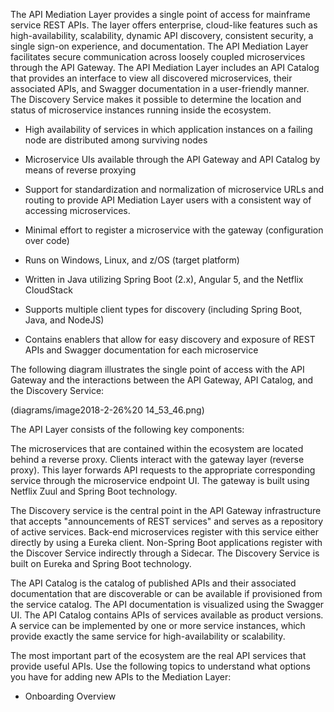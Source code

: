 <?xml version="1.0" encoding="UTF-8"?><?workdir /opt/dita-ot/out/.tmp?><?workdir-uri file:/opt/dita-ot/out/.tmp/?><?path2project ../../?><?path2project-uri ../../?><?path2rootmap-uri ../../?><topic xmlns:ditaarch="http://dita.oasis-open.org/architecture/2005/" xmlns:dita-ot="http://dita-ot.sourceforge.net/ns/201007/dita-ot" class="- topic/topic " ditaarch:DITAArchVersion="1.2" domains="(topic hi-d) (topic ut-d) (topic indexing-d) (topic hazard-d) (topic abbrev-d) (topic pr-d) (topic sw-d) (topic ui-d)" id="api-mediation-layer" xtrf="file:/opt/dita-ot/data/user-guide/api-mediation/api-mediation-overview.md" xtrc="topic:1;182:3"><title class="- topic/title " xtrf="file:/opt/dita-ot/data/user-guide/api-mediation/api-mediation-overview.md" xtrc="title:1;182:3">API Mediation Layer</title><body class="- topic/body " xtrf="file:/opt/dita-ot/data/user-guide/api-mediation/api-mediation-overview.md" xtrc="body:1;182:3"><p class="- topic/p " xtrf="file:/opt/dita-ot/data/user-guide/api-mediation/api-mediation-overview.md" xtrc="p:1;182:3">The API Mediation Layer provides a single point of access for mainframe service REST APIs. The layer offers enterprise, cloud-like features such as high-availability, scalability, dynamic API discovery, consistent security, a single sign-on experience, and documentation. The API Mediation Layer facilitates secure communication across loosely coupled microservices through the API Gateway. The API Mediation Layer includes an API Catalog that provides an interface to view all discovered microservices, their associated APIs, and Swagger documentation in a user-friendly manner. The Discovery Service makes it possible to determine the location and status of microservice instances running inside the ecosystem.</p></body><topic class="- topic/topic " ditaarch:DITAArchVersion="1.2" domains="(topic hi-d) (topic ut-d) (topic indexing-d) (topic hazard-d) (topic abbrev-d) (topic pr-d) (topic sw-d) (topic ui-d)" id="key-features" xtrf="file:/opt/dita-ot/data/user-guide/api-mediation/api-mediation-overview.md" xtrc="topic:2;182:3"><title class="- topic/title " xtrf="file:/opt/dita-ot/data/user-guide/api-mediation/api-mediation-overview.md" xtrc="title:2;182:3">Key features</title><body class="- topic/body " xtrf="file:/opt/dita-ot/data/user-guide/api-mediation/api-mediation-overview.md" xtrc="body:2;182:3"><ul class="- topic/ul " xtrf="file:/opt/dita-ot/data/user-guide/api-mediation/api-mediation-overview.md" xtrc="ul:1;182:3"><li class="- topic/li " xtrf="file:/opt/dita-ot/data/user-guide/api-mediation/api-mediation-overview.md" xtrc="li:1;182:3"><p class="- topic/p " xtrf="file:/opt/dita-ot/data/user-guide/api-mediation/api-mediation-overview.md" xtrc="p:2;182:3">High availability of services in which application instances on a failing node are distributed among surviving nodes</p></li><li class="- topic/li " xtrf="file:/opt/dita-ot/data/user-guide/api-mediation/api-mediation-overview.md" xtrc="li:2;182:3"><p class="- topic/p " xtrf="file:/opt/dita-ot/data/user-guide/api-mediation/api-mediation-overview.md" xtrc="p:3;182:3">Microservice UIs available through the API Gateway and API Catalog by means of reverse proxying</p></li><li class="- topic/li " xtrf="file:/opt/dita-ot/data/user-guide/api-mediation/api-mediation-overview.md" xtrc="li:3;182:3"><p class="- topic/p " xtrf="file:/opt/dita-ot/data/user-guide/api-mediation/api-mediation-overview.md" xtrc="p:4;182:3">Support for standardization and normalization of microservice URLs and routing to provide API Mediation Layer users with a consistent way of accessing microservices.</p></li><li class="- topic/li " xtrf="file:/opt/dita-ot/data/user-guide/api-mediation/api-mediation-overview.md" xtrc="li:4;182:3"><p class="- topic/p " xtrf="file:/opt/dita-ot/data/user-guide/api-mediation/api-mediation-overview.md" xtrc="p:5;182:3">Minimal effort to register a microservice with the gateway (configuration over code)</p></li><li class="- topic/li " xtrf="file:/opt/dita-ot/data/user-guide/api-mediation/api-mediation-overview.md" xtrc="li:5;182:3"><p class="- topic/p " xtrf="file:/opt/dita-ot/data/user-guide/api-mediation/api-mediation-overview.md" xtrc="p:6;182:3">Runs on Windows, Linux, and z/OS (target platform)</p></li><li class="- topic/li " xtrf="file:/opt/dita-ot/data/user-guide/api-mediation/api-mediation-overview.md" xtrc="li:6;182:3"><p class="- topic/p " xtrf="file:/opt/dita-ot/data/user-guide/api-mediation/api-mediation-overview.md" xtrc="p:7;182:3">Written in Java utilizing Spring Boot (2.x), Angular 5, and the Netflix CloudStack</p></li><li class="- topic/li " xtrf="file:/opt/dita-ot/data/user-guide/api-mediation/api-mediation-overview.md" xtrc="li:7;182:3"><p class="- topic/p " xtrf="file:/opt/dita-ot/data/user-guide/api-mediation/api-mediation-overview.md" xtrc="p:8;182:3">Supports multiple client types for discovery (including Spring Boot, Java, and NodeJS)</p></li><li class="- topic/li " xtrf="file:/opt/dita-ot/data/user-guide/api-mediation/api-mediation-overview.md" xtrc="li:8;182:3"><p class="- topic/p " xtrf="file:/opt/dita-ot/data/user-guide/api-mediation/api-mediation-overview.md" xtrc="p:9;182:3">Contains enablers that allow for easy discovery and exposure of REST APIs and Swagger documentation for each microservice</p></li></ul></body></topic><topic class="- topic/topic " ditaarch:DITAArchVersion="1.2" domains="(topic hi-d) (topic ut-d) (topic indexing-d) (topic hazard-d) (topic abbrev-d) (topic pr-d) (topic sw-d) (topic ui-d)" id="api-mediation-layer-architecture" xtrf="file:/opt/dita-ot/data/user-guide/api-mediation/api-mediation-overview.md" xtrc="topic:3;182:3"><title class="- topic/title " xtrf="file:/opt/dita-ot/data/user-guide/api-mediation/api-mediation-overview.md" xtrc="title:3;182:3">API Mediation Layer architecture</title><body class="- topic/body " xtrf="file:/opt/dita-ot/data/user-guide/api-mediation/api-mediation-overview.md" xtrc="body:3;182:3"><p class="- topic/p " xtrf="file:/opt/dita-ot/data/user-guide/api-mediation/api-mediation-overview.md" xtrc="p:10;182:3">The following diagram illustrates the single point of access with the API Gateway and the interactions between the API Gateway, API Catalog, and the Discovery Service:</p><p class="- topic/p " xtrf="file:/opt/dita-ot/data/user-guide/api-mediation/api-mediation-overview.md" xtrc="p:11;182:3"><image class="- topic/image " keyref="API Mediation Layer Architecture diagram" xtrf="file:/opt/dita-ot/data/user-guide/api-mediation/api-mediation-overview.md" xtrc="image:1;182:3"/>(diagrams/image2018-2-26%20 14_53_46.png)</p></body></topic><topic class="- topic/topic " ditaarch:DITAArchVersion="1.2" domains="(topic hi-d) (topic ut-d) (topic indexing-d) (topic hazard-d) (topic abbrev-d) (topic pr-d) (topic sw-d) (topic ui-d)" id="components" xtrf="file:/opt/dita-ot/data/user-guide/api-mediation/api-mediation-overview.md" xtrc="topic:4;182:3"><title class="- topic/title " xtrf="file:/opt/dita-ot/data/user-guide/api-mediation/api-mediation-overview.md" xtrc="title:4;182:3">Components</title><body class="- topic/body " xtrf="file:/opt/dita-ot/data/user-guide/api-mediation/api-mediation-overview.md" xtrc="body:4;182:3"><p class="- topic/p " xtrf="file:/opt/dita-ot/data/user-guide/api-mediation/api-mediation-overview.md" xtrc="p:12;182:3">The API Layer consists of the following key components:</p></body><topic class="- topic/topic " ditaarch:DITAArchVersion="1.2" domains="(topic hi-d) (topic ut-d) (topic indexing-d) (topic hazard-d) (topic abbrev-d) (topic pr-d) (topic sw-d) (topic ui-d)" id="api-gateway" xtrf="file:/opt/dita-ot/data/user-guide/api-mediation/api-mediation-overview.md" xtrc="topic:5;182:3"><title class="- topic/title " xtrf="file:/opt/dita-ot/data/user-guide/api-mediation/api-mediation-overview.md" xtrc="title:5;182:3">API Gateway</title><body class="- topic/body " xtrf="file:/opt/dita-ot/data/user-guide/api-mediation/api-mediation-overview.md" xtrc="body:5;182:3"><p class="- topic/p " xtrf="file:/opt/dita-ot/data/user-guide/api-mediation/api-mediation-overview.md" xtrc="p:13;182:3">The microservices that are contained within the ecosystem are located behind a reverse proxy. Clients interact with the gateway layer (reverse proxy). This layer forwards API requests to the appropriate corresponding service through the microservice endpoint UI. The gateway is built using Netflix Zuul and Spring Boot technology.</p></body></topic><topic class="- topic/topic " ditaarch:DITAArchVersion="1.2" domains="(topic hi-d) (topic ut-d) (topic indexing-d) (topic hazard-d) (topic abbrev-d) (topic pr-d) (topic sw-d) (topic ui-d)" id="discovery-service" xtrf="file:/opt/dita-ot/data/user-guide/api-mediation/api-mediation-overview.md" xtrc="topic:6;182:3"><title class="- topic/title " xtrf="file:/opt/dita-ot/data/user-guide/api-mediation/api-mediation-overview.md" xtrc="title:6;182:3">Discovery Service</title><body class="- topic/body " xtrf="file:/opt/dita-ot/data/user-guide/api-mediation/api-mediation-overview.md" xtrc="body:6;182:3"><p class="- topic/p " xtrf="file:/opt/dita-ot/data/user-guide/api-mediation/api-mediation-overview.md" xtrc="p:14;182:3">The Discovery service is the central point in the API Gateway infrastructure that accepts "announcements of REST services" and serves as a repository of active services. Back-end microservices register with this service either directly by using a Eureka client. Non-Spring Boot applications register with the Discover Service indirectly through a Sidecar. The Discovery Service is built on Eureka and Spring Boot technology.</p></body></topic><topic class="- topic/topic " ditaarch:DITAArchVersion="1.2" domains="(topic hi-d) (topic ut-d) (topic indexing-d) (topic hazard-d) (topic abbrev-d) (topic pr-d) (topic sw-d) (topic ui-d)" id="api-catalog" xtrf="file:/opt/dita-ot/data/user-guide/api-mediation/api-mediation-overview.md" xtrc="topic:7;182:3"><title class="- topic/title " xtrf="file:/opt/dita-ot/data/user-guide/api-mediation/api-mediation-overview.md" xtrc="title:7;182:3">API Catalog</title><body class="- topic/body " xtrf="file:/opt/dita-ot/data/user-guide/api-mediation/api-mediation-overview.md" xtrc="body:7;182:3"><p class="- topic/p " xtrf="file:/opt/dita-ot/data/user-guide/api-mediation/api-mediation-overview.md" xtrc="p:15;182:3">The API Catalog is the catalog of published APIs and their associated documentation that are discoverable or can be available if provisioned from the service catalog. The API documentation is visualized using the Swagger UI. The API Catalog contains APIs of services available as product versions. A service can be implemented by one or more service instances, which provide exactly the same service for high-availability or scalability.</p></body></topic></topic><topic class="- topic/topic " ditaarch:DITAArchVersion="1.2" domains="(topic hi-d) (topic ut-d) (topic indexing-d) (topic hazard-d) (topic abbrev-d) (topic pr-d) (topic sw-d) (topic ui-d)" id="onboarding-apis" xtrf="file:/opt/dita-ot/data/user-guide/api-mediation/api-mediation-overview.md" xtrc="topic:8;182:3"><title class="- topic/title " xtrf="file:/opt/dita-ot/data/user-guide/api-mediation/api-mediation-overview.md" xtrc="title:8;182:3">Onboarding APIs</title><body class="- topic/body " xtrf="file:/opt/dita-ot/data/user-guide/api-mediation/api-mediation-overview.md" xtrc="body:8;182:3"><p class="- topic/p " xtrf="file:/opt/dita-ot/data/user-guide/api-mediation/api-mediation-overview.md" xtrc="p:16;182:3">The most important part of the ecosystem are the real API services that provide useful APIs. Use the following topics to understand what options you have for adding new APIs to the Mediation Layer:</p><ul class="- topic/ul " xtrf="file:/opt/dita-ot/data/user-guide/api-mediation/api-mediation-overview.md" xtrc="ul:2;182:3"><li class="- topic/li " xtrf="file:/opt/dita-ot/data/user-guide/api-mediation/api-mediation-overview.md" xtrc="li:9;182:3"><p class="- topic/p " xtrf="file:/opt/dita-ot/data/user-guide/api-mediation/api-mediation-overview.md" xtrc="p:17;182:3"><xref class="- topic/xref " href="14720298090354417f339e1d15d73d0f99d0e162.md" dita-ot:orig-format="markdown" format="dita" xtrf="file:/opt/dita-ot/data/user-guide/api-mediation/api-mediation-overview.md" xtrc="xref:1;182:3">Onboarding Overview</xref></p></li></ul></body></topic></topic>